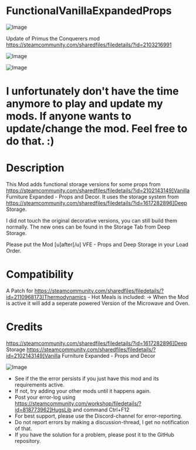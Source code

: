 # FunctionalVanillaExpandedProps

![Image](https://i.imgur.com/WAEzk68.png)

Update of Primus the Conquerers mod
https://steamcommunity.com/sharedfiles/filedetails/?id=2103216991

![Image](https://i.imgur.com/7Gzt3Rg.png)

	
![Image](https://i.imgur.com/NOW7jU1.png)

# I unfortunately don&apos;t have the time anymore to play and update my mods. If anyone wants to update/change the mod. Feel free to do that. :)


# Description
 

This Mod adds functional storage versions for some props from https://steamcommunity.com/sharedfiles/filedetails/?id=2102143149]Vanilla Furniture Expanded - Props and Decor. It uses the storage system from https://steamcommunity.com/sharedfiles/filedetails/?id=1617282896]Deep Storage.

I did not touch the original decorative versions, you can still build them normally. The new ones can be found in the Storage Tab from Deep Storage.

Please put the Mod [u]after[/u] VFE - Props and Deep Storage in your Load Order.


# Compatibility


A Patch for https://steamcommunity.com/sharedfiles/filedetails/?id=2110968173]Thermodynamics - Hot Meals is included:
 -&gt; When the Mod is active it will add a seperate powered Version of the Microwave and Oven.


# Credits


https://steamcommunity.com/sharedfiles/filedetails/?id=1617282896]Deep Storage
https://steamcommunity.com/sharedfiles/filedetails/?id=2102143149]Vanilla Furniture Expanded - Props and Decor

![Image](https://i.imgur.com/Rs6T6cr.png)



-  See if the the error persists if you just have this mod and its requirements active.
-  If not, try adding your other mods until it happens again.
-  Post your error-log using https://steamcommunity.com/workshop/filedetails/?id=818773962]HugsLib and command Ctrl+F12
-  For best support, please use the Discord-channel for error-reporting.
-  Do not report errors by making a discussion-thread, I get no notification of that.
-  If you have the solution for a problem, please post it to the GitHub repository.



